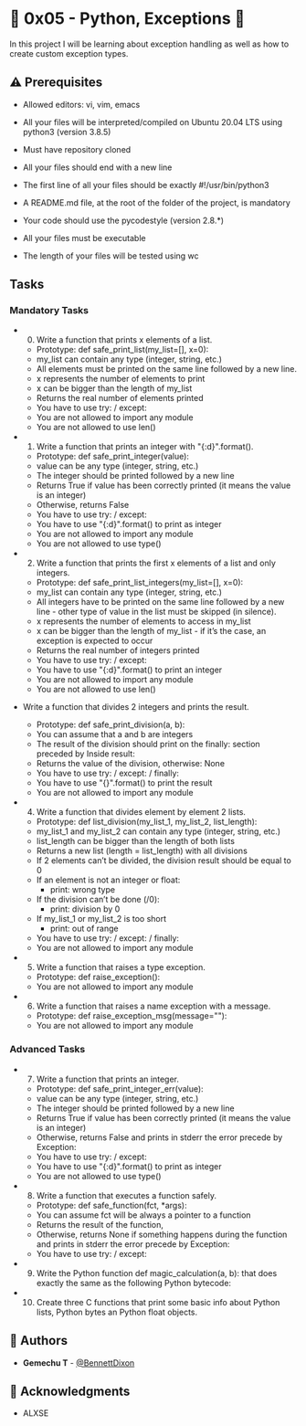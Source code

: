 # :shell: 0x05 - Python, Exceptions :shell:

In this project I will be learning about exception handling as well as how to create custom exception types.


## :warning: Prerequisites

* Allowed editors: vi, vim, emacs

* All your files will be interpreted/compiled on Ubuntu 20.04 LTS using python3 (version 3.8.5)

* Must have repository cloned

* All your files should end with a new line

* The first line of all your files should be exactly #!/usr/bin/python3

* A README.md file, at the root of the folder of the project, is mandatory

* Your code should use the pycodestyle (version 2.8.*)

* All your files must be executable

* The length of your files will be tested using wc


## Tasks

### Mandatory Tasks

* 0. Write a function that prints x elements of a list.

	* Prototype: def safe_print_list(my_list=[], x=0):
	* my_list can contain any type (integer, string, etc.)
	* All elements must be printed on the same line followed by a new line.
	* x represents the number of elements to print
	* x can be bigger than the length of my_list
	* Returns the real number of elements printed
	* You have to use try: / except:
	* You are not allowed to import any module
	* You are not allowed to use len()

* 1. Write a function that prints an integer with "{:d}".format().

	* Prototype: def safe_print_integer(value):
	* value can be any type (integer, string, etc.)
	* The integer should be printed followed by a new line
	* Returns True if value has been correctly printed (it means the value is an integer)
	* Otherwise, returns False
	* You have to use try: / except:
	* You have to use "{:d}".format() to print as integer
	* You are not allowed to import any module
	* You are not allowed to use type()

* 2. Write a function that prints the first x elements of a list and only integers.

	* Prototype: def safe_print_list_integers(my_list=[], x=0):
	* my_list can contain any type (integer, string, etc.)
	* All integers have to be printed on the same line followed by a new line - other type of value in the list must be skipped (in silence).
	* x represents the number of elements to access in my_list
	* x can be bigger than the length of my_list - if it’s the case, an exception is expected to occur
	* Returns the real number of integers printed
	* You have to use try: / except:
	* You have to use "{:d}".format() to print an integer
	* You are not allowed to import any module
	* You are not allowed to use len()

* Write a function that divides 2 integers and prints the result.

	* Prototype: def safe_print_division(a, b):
	* You can assume that a and b are integers
	* The result of the division should print on the finally: section preceded by Inside result:
	* Returns the value of the division, otherwise: None
	* You have to use try: / except: / finally:
	* You have to use "{}".format() to print the result
	* You are not allowed to import any module

* 4. Write a function that divides element by element 2 lists.

	* Prototype: def list_division(my_list_1, my_list_2, list_length):
	* my_list_1 and my_list_2 can contain any type (integer, string, etc.)
	* list_length can be bigger than the length of both lists
	* Returns a new list (length = list_length) with all divisions
	* If 2 elements can’t be divided, the division result should be equal to 0
	* If an element is not an integer or float:
		* print: wrong type
	* If the division can’t be done (/0):
		* print: division by 0
	* If my_list_1 or my_list_2 is too short
		* print: out of range
	* You have to use try: / except: / finally:
	* You are not allowed to import any module

* 5. Write a function that raises a type exception.

	* Prototype: def raise_exception():
	* You are not allowed to import any module

* 6. Write a function that raises a name exception with a message.

	* Prototype: def raise_exception_msg(message=""):
	* You are not allowed to import any module

### Advanced Tasks

* 7. Write a function that prints an integer.

	* Prototype: def safe_print_integer_err(value):
	* value can be any type (integer, string, etc.)
	* The integer should be printed followed by a new line
	* Returns True if value has been correctly printed (it means the value is an integer)
	* Otherwise, returns False and prints in stderr the error precede by Exception:
	* You have to use try: / except:
	* You have to use "{:d}".format() to print as integer
	* You are not allowed to use type()

* 8. Write a function that executes a function safely.

	* Prototype: def safe_function(fct, *args):
	* You can assume fct will be always a pointer to a function
	* Returns the result of the function,
	* Otherwise, returns None if something happens during the function and prints in stderr the error precede by Exception:
	* You have to use try: / except:

* 9. Write the Python function def magic_calculation(a, b): that does exactly the same as the following Python bytecode:

* 10. Create three C functions that print some basic info about Python lists, Python bytes an Python float objects.


## :blue_book: Authors
* **Gemechu T** - [@BennettDixon](https://github.com/GammachuT)

## :mega: Acknowledgments

* ALXSE
